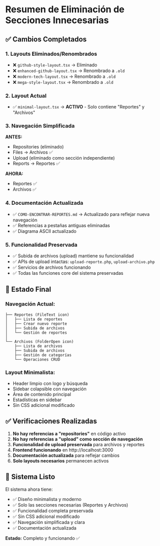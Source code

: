 # Resumen de Eliminación de Secciones Innecesarias

## ✅ Cambios Completados

### 1. Layouts Eliminados/Renombrados

- ❌ `github-style-layout.tsx` → Eliminado
- ❌ `enhanced-github-layout.tsx` → Renombrado a `.old`
- ❌ `modern-tech-layout.tsx` → Renombrado a `.old`
- ❌ `mega-style-layout.tsx` → Renombrado a `.old`

### 2. Layout Actual

- ✅ `minimal-layout.tsx` → **ACTIVO** - Solo contiene "Reportes" y "Archivos"

### 3. Navegación Simplificada

**ANTES:**

- Repositories (eliminado)
- Files → Archivos ✅
- Upload (eliminado como sección independiente)
- Reports → Reportes ✅

**AHORA:**

- Reportes ✅
- Archivos ✅

### 4. Documentación Actualizada

- ✅ `COMO-ENCONTRAR-REPORTES.md` → Actualizado para reflejar nueva navegación
- ✅ Referencias a pestañas antiguas eliminadas
- ✅ Diagrama ASCII actualizado

### 5. Funcionalidad Preservada

- ✅ Subida de archivos (upload) mantiene su funcionalidad
- ✅ APIs de upload intactas: `upload-reporte.php`, `upload-archivo.php`
- ✅ Servicios de archivos funcionando
- ✅ Todas las funciones core del sistema preservadas

## 🎯 Estado Final

### Navegación Actual:

```
├── Reportes (FileText icon)
│   ├── Lista de reportes
│   ├── Crear nuevo reporte
│   ├── Subida de archivos
│   └── Gestión de reportes
│
└── Archivos (FolderOpen icon)
    ├── Lista de archivos
    ├── Subida de archivos
    ├── Gestión de categorías
    └── Operaciones CRUD
```

### Layout Minimalista:

- Header limpio con logo y búsqueda
- Sidebar colapsible con navegación
- Área de contenido principal
- Estadísticas en sidebar
- Sin CSS adicional modificado

## ✅ Verificaciones Realizadas

1. **No hay referencias a "repositories"** en código activo
2. **No hay referencias a "upload" como sección de navegación**
3. **Funcionalidad de upload preservada** para archivos y reportes
4. **Frontend funcionando** en http://localhost:3000
5. **Documentación actualizada** para reflejar cambios
6. **Solo layouts necesarios** permanecen activos

## 🚀 Sistema Listo

El sistema ahora tiene:

- ✅ Diseño minimalista y moderno
- ✅ Solo las secciones necesarias (Reportes y Archivos)
- ✅ Funcionalidad completa preservada
- ✅ Sin CSS adicional modificado
- ✅ Navegación simplificada y clara
- ✅ Documentación actualizada

**Estado:** Completo y funcionando ✅
